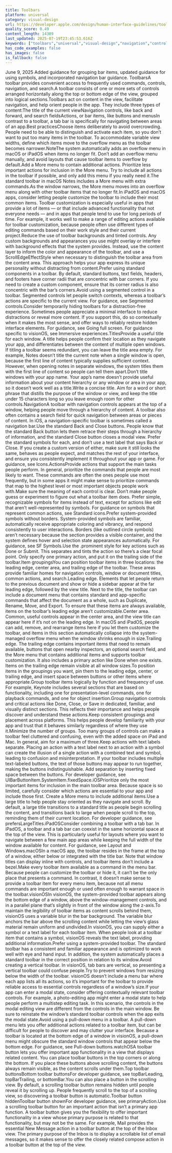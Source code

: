 ```yaml
---
title: Toolbars
platform: universal
category: visual-design
url: https://developer.apple.com/design/human-interface-guidelines/toolbars
quality_score: 0.49
content_length: 14389
last_updated: 2025-07-19T23:45:53.616Z
keywords: ["toolbars","universal","visual-design","navigation","controls","buttons","system","color","interface","icons","selection","presentation","layout","input"]
has_code_examples: false
has_images: false
is_fallback: false
---
```


June 9, 2025 Added guidance for grouping bar items, updated guidance for using symbols, and incorporated navigation bar guidance. ToolbarsA toolbar provides convenient access to frequently used commands, controls, navigation, and search.A toolbar consists of one or more sets of controls arranged horizontally along the top or bottom edge of the view, grouped into logical sections.Toolbars act on content in the view, facilitate navigation, and help orient people in the app. They include three types of content:The title of the current viewNavigation controls, like back and forward, and search fieldsActions, or bar items, like buttons and menusIn contrast to a toolbar, a tab bar is specifically for navigating between areas of an app.Best practicesChoose items deliberately to avoid overcrowding. People need to be able to distinguish and activate each item, so you don’t want to put too many items in the toolbar. To accommodate variable view widths, define which items move to the overflow menu as the toolbar becomes narrower.NoteThe system automatically adds an overflow menu in macOS or iPadOS when items no longer fit. Don’t add an overflow menu manually, and avoid layouts that cause toolbar items to overflow by default.Add a More menu to contain additional actions. Prioritize less important actions for inclusion in the More menu. Try to include all actions in the toolbar if possible, and only add this menu if you really need it.The standard toolbar in macOS Notes includes a More menu with extra commands.As the window narrows, the More menu moves into an overflow menu along with other toolbar items that no longer fit.In iPadOS and macOS apps, consider letting people customize the toolbar to include their most common items. Toolbar customization is especially useful in apps that provide a lot of items — or that include advanced functionality that not everyone needs — and in apps that people tend to use for long periods of time. For example, it works well to make a range of editing actions available for toolbar customization, because people often use different types of editing commands based on their work style and their current project.Reduce the use of toolbar backgrounds and tinted controls. Any custom backgrounds and appearances you use might overlay or interfere with background effects that the system provides. Instead, use the content layer to inform the color and appearance of the toolbar, and use a ScrollEdgeEffectStyle when necessary to distinguish the toolbar area from the content area. This approach helps your app express its unique personality without distracting from content.Prefer using standard components in a toolbar. By default, standard buttons, text fields, headers, and footers have corner radii that are concentric with bar corners. If you need to create a custom component, ensure that its corner radius is also concentric with the bar’s corners.Avoid using a segmented control in a toolbar. Segmented controls let people switch contexts, whereas a toolbar’s actions are specific to the current view. For guidance, see Segmented controls.Consider temporarily hiding toolbars for a distraction-free experience. Sometimes people appreciate a minimal interface to reduce distractions or reveal more content. If you support this, do so contextually when it makes the most sense, and offer ways to reliably restore hidden interface elements. For guidance, see Going full screen. For guidance specific to visionOS, see Immersive experiences.TitlesProvide a useful title for each window. A title helps people confirm their location as they navigate your app, and differentiates between the content of multiple open windows. If titling a toolbar seems redundant, you can leave the title area empty. For example, Notes doesn’t title the current note when a single window is open, because the first line of content typically supplies sufficient context. However, when opening notes in separate windows, the system titles them with the first line of content so people can tell them apart.Don’t title windows with your app name. Your app’s name doesn’t provide useful information about your content hierarchy or any window or area in your app, so it doesn’t work well as a title.Write a concise title. Aim for a word or short phrase that distills the purpose of the window or view, and keep the title under 15 characters long so you leave enough room for other controls.NavigationA toolbar with navigation controls appears at the top of a window, helping people move through a hierarchy of content. A toolbar also often contains a search field for quick navigation between areas or pieces of content. In iOS, a navigation-specific toolbar is sometimes called a navigation bar.Use the standard Back and Close buttons. People know that the standard Back button lets them retrace their steps through a hierarchy of information, and the standard Close button closes a modal view. Prefer the standard symbols for each, and don’t use a text label that says Back or Close. If you create a custom version of either, make sure it still looks the same, behaves as people expect, and matches the rest of your interface, and ensure you consistently implement it throughout your app or game. For guidance, see Icons.ActionsProvide actions that support the main tasks people perform. In general, prioritize the commands that people are most likely to want. These commands are often the ones people use most frequently, but in some apps it might make sense to prioritize commands that map to the highest level or most important objects people work with.Make sure the meaning of each control is clear. Don’t make people guess or experiment to figure out what a toolbar item does. Prefer simple, recognizable symbols for items instead of text, except for actions like edit that aren’t well-represented by symbols. For guidance on symbols that represent common actions, see Standard icons.Prefer system-provided symbols without borders. System-provided symbols are familiar, automatically receive appropriate coloring and vibrancy, and respond consistently to user interactions. Borders (like outlined circle symbols) aren’t necessary because the section provides a visible container, and the system defines hover and selection state appearances automatically. For guidance, see SF Symbols.Use the .prominent style for key actions such as Done or Submit. This separates and tints the action so there’s a clear focal point. Only specify one primary action, and put it on the trailing side of the toolbar.Item groupingsYou can position toolbar items in three locations: the leading edge, center area, and trailing edge of the toolbar. These areas provide familiar homes for navigation controls, window or document titles, common actions, and search.Leading edge. Elements that let people return to the previous document and show or hide a sidebar appear at the far leading edge, followed by the view title. Next to the title, the toolbar can include a document menu that contains standard and app-specific commands that affect the document as a whole, such as Duplicate, Rename, Move, and Export. To ensure that these items are always available, items on the toolbar’s leading edge aren’t customizable.Center area. Common, useful controls appear in the center area, and the view title can appear here if it’s not on the leading edge. In macOS and iPadOS, people can add, remove, and rearrange items here if you let them customize the toolbar, and items in this section automatically collapse into the system-managed overflow menu when the window shrinks enough in size.Trailing edge. The trailing edge contains important items that need to remain available, buttons that open nearby inspectors, an optional search field, and the More menu that contains additional items and supports toolbar customization. It also includes a primary action like Done when one exists. Items on the trailing edge remain visible at all window sizes.To position items in the groupings you want, pin them to the leading edge, center, or trailing edge, and insert space between buttons or other items where appropriate.Group toolbar items logically by function and frequency of use. For example, Keynote includes several sections that are based on functionality, including one for presentation-level commands, one for playback commands, and one for object insertion.Group navigation controls and critical actions like Done, Close, or Save in dedicated, familiar, and visually distinct sections. This reflects their importance and helps people discover and understand these actions.Keep consistent groupings and placement across platforms. This helps people develop familiarity with your app and trust that it behaves similarly regardless of where they use it.Minimize the number of groups. Too many groups of controls can make a toolbar feel cluttered and confusing, even with the added space on iPad and Mac. In general, aim for a maximum of three.Keep actions with text labels separate. Placing an action with a text label next to an action with a symbol can create the illusion of a single action with a combined text and symbol, leading to confusion and misinterpretation. If your toolbar includes multiple text-labeled buttons, the text of those buttons may appear to run together, making the buttons indistinguishable. Add separation by inserting fixed space between the buttons. For developer guidance, see UIBarButtonItem.SystemItem.fixedSpace.iOSPrioritize only the most important items for inclusion in the main toolbar area. Because space is so limited, carefully consider which actions are essential to your app and include those first. Create a More menu to include additional items.Use a large title to help people stay oriented as they navigate and scroll. By default, a large title transitions to a standard title as people begin scrolling the content, and transitions back to large when people scroll to the top, reminding them of their current location. For developer guidance, see prefersLargeTitles.iPadOSConsider combining a toolbar with a tab bar. In iPadOS, a toolbar and a tab bar can coexist in the same horizontal space at the top of the view. This is particularly useful for layouts where you want to navigate between a few main app areas while keeping the full width of the window available for content. For guidance, see Layout and Windows.macOSIn a macOS app, the toolbar resides in the frame at the top of a window, either below or integrated with the title bar. Note that window titles can display inline with controls, and toolbar items don’t include a bezel.Make every toolbar item available as a command in the menu bar. Because people can customize the toolbar or hide it, it can’t be the only place that presents a command. In contrast, it doesn’t make sense to provide a toolbar item for every menu item, because not all menu commands are important enough or used often enough to warrant space in the toolbar.visionOSIn visionOS, the system-provided toolbar appears along the bottom edge of a window, above the window-management controls, and in a parallel plane that’s slightly in front of the window along the z-axis.To maintain the legibility of toolbar items as content scrolls behind them, visionOS uses a variable blur in the bar background. The variable blur anchors the bar above the scrolling content while letting the view’s glass material remain uniform and undivided.In visionOS, you can supply either a symbol or a text label for each toolbar item. When people look at a toolbar item that contains a symbol, visionOS reveals the text label, providing additional information.Prefer using a system-provided toolbar. The standard toolbar has a consistent and familiar appearance and is optimized to work well with eye and hand input. In addition, the system automatically places a standard toolbar in the correct position in relation to its window.Avoid creating a vertical toolbar. In visionOS, tab bars are vertical, so presenting a vertical toolbar could confuse people.Try to prevent windows from resizing below the width of the toolbar. visionOS doesn’t include a menu bar where each app lists all its actions, so it’s important for the toolbar to provide reliable access to essential controls regardless of a window’s size.If your app can enter a modal state, consider offering contextually relevant toolbar controls. For example, a photo-editing app might enter a modal state to help people perform a multistep editing task. In this scenario, the controls in the modal editing view are different from the controls in the main window. Be sure to reinstate the window’s standard toolbar controls when the app exits the modal state.Avoid using a pull-down menu in a toolbar. A pull-down menu lets you offer additional actions related to a toolbar item, but can be difficult for people to discover and may clutter your interface. Because a toolbar is located at the bottom edge of a window in visionOS, a pull-down menu might obscure the standard window controls that appear below the bottom edge. For guidance, see Pull-down buttons.watchOSA toolbar button lets you offer important app functionality in a view that displays related content. You can place toolbar buttons in the top corners or along the bottom. If you place these buttons above scrolling content, the buttons always remain visible, as the content scrolls under them.Top toolbar buttonsBottom toolbar buttonsFor developer guidance, see topBarLeading, topBarTrailing, or bottomBar.You can also place a button in the scrolling view. By default, a scrolling toolbar button remains hidden until people reveal it by scrolling up. People frequently scroll to the top of a scrolling view, so discovering a toolbar button is automatic.Toolbar button hiddenToolbar button shownFor developer guidance, see primaryAction.Use a scrolling toolbar button for an important action that isn’t a primary app function. A toolbar button gives you the flexibility to offer important functionality in a view whose primary purpose is related to that functionality, but may not be the same. For example, Mail provides the essential New Message action in a toolbar button at the top of the Inbox view. The primary purpose of the Inbox is to display a scrollable list of email messages, so it makes sense to offer the closely related compose action in a toolbar button at the top of the view.